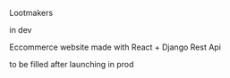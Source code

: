Lootmakers

in dev

Eccommerce website made with React + Django Rest Api

to be filled after launching in prod
